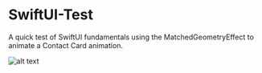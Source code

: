 # SwiftUI-Test
A quick test of SwiftUI fundamentals using the MatchedGeometryEffect to animate a Contact Card animation.

![alt text](https://i.ibb.co/F4F9TqL/Screenshot-2022-03-21-at-00-17-14.png)
